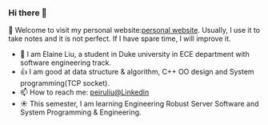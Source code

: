 ### Hi there 👋
:tada:  Welcome to visit my personal website:[personal website](https://peiruliu.cn/). Usually, I use it to take notes and it is not perfect. If I have spare time, I will improve it.

- 🔭 I am Elaine Liu, a student in Duke university in ECE department with software engineering track.
- :thumbsup: I am good at data structure & algorithm, C++ OO design and System programming(TCP socket).
- 📫 How to reach me: [peiruliu@Linkedin](https://www.linkedin.com/in/peiruliu219/)
- :sunny: This semester, I am learning Engineering Robust Server Software and System Programming & Engineering. 
